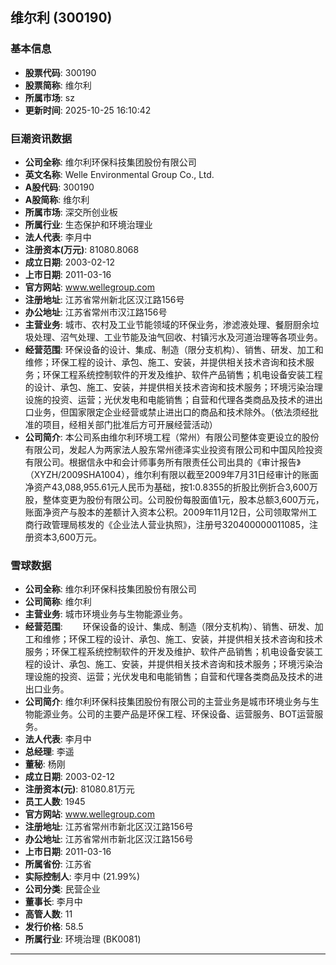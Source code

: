 ## 维尔利 (300190)

### 基本信息

- **股票代码**: 300190
- **股票简称**: 维尔利
- **所属市场**: sz
- **更新时间**: 2025-10-25 16:10:42

### 巨潮资讯数据

- **公司全称**: 维尔利环保科技集团股份有限公司
- **英文名称**: Welle Environmental Group Co., Ltd.
- **A股代码**: 300190
- **A股简称**: 维尔利
- **所属市场**: 深交所创业板
- **所属行业**: 生态保护和环境治理业
- **法人代表**: 李月中
- **注册资本(万元)**: 81080.8068
- **成立日期**: 2003-02-12
- **上市日期**: 2011-03-16
- **官方网站**: www.wellegroup.com
- **注册地址**: 江苏省常州新北区汉江路156号
- **办公地址**: 江苏省常州市汉江路156号
- **主营业务**: 城市、农村及工业节能领域的环保业务，渗滤液处理、餐厨厨余垃圾处理、沼气处理、工业节能及油气回收、村镇污水及河道治理等各项业务。
- **经营范围**: 环保设备的设计、集成、制造（限分支机构）、销售、研发、加工和维修；环保工程的设计、承包、施工、安装，并提供相关技术咨询和技术服务；环保工程系统控制软件的开发及维护、软件产品销售；机电设备安装工程的设计、承包、施工、安装，并提供相关技术咨询和技术服务；环境污染治理设施的投资、运营；光伏发电和电能销售；自营和代理各类商品及技术的进出口业务，但国家限定企业经营或禁止进出口的商品和技术除外。（依法须经批准的项目，经相关部门批准后方可开展经营活动）
- **公司简介**: 本公司系由维尔利环境工程（常州）有限公司整体变更设立的股份有限公司，发起人为两家法人股东常州德泽实业投资有限公司和中国风险投资有限公司。根据信永中和会计师事务所有限责任公司出具的《审计报告》（XYZH/2009SHA1004），维尔利有限以截至2009年7月31日经审计的账面净资产43,088,955.61元人民币为基础，按1:0.8355的折股比例折合3,600万股，整体变更为股份有限公司。公司股份每股面值1元，股本总额3,600万元，账面净资产与股本的差额计入资本公积。2009年11月12日，公司领取常州工商行政管理局核发的《企业法人营业执照》，注册号320400000011085，注册资本3,600万元。

### 雪球数据

- **公司全称**: 维尔利环保科技集团股份有限公司
- **公司简称**: 维尔利
- **主营业务**: 城市环境业务与生物能源业务。
- **经营范围**: 　　环保设备的设计、集成、制造（限分支机构）、销售、研发、加工和维修；环保工程的设计、承包、施工、安装，并提供相关技术咨询和技术服务；环保工程系统控制软件的开发及维护、软件产品销售；机电设备安装工程的设计、承包、施工、安装，并提供相关技术咨询和技术服务；环境污染治理设施的投资、运营；光伏发电和电能销售；自营和代理各类商品及技术的进出口业务。
- **公司简介**: 维尔利环保科技集团股份有限公司的主营业务是城市环境业务与生物能源业务。公司的主要产品是环保工程、环保设备、运营服务、BOT运营服务。
- **法人代表**: 李月中
- **总经理**: 李遥
- **董秘**: 杨刚
- **成立日期**: 2003-02-12
- **注册资本(元)**: 81080.81万元
- **员工人数**: 1945
- **官方网站**: www.wellegroup.com
- **注册地址**: 江苏省常州市新北区汉江路156号
- **办公地址**: 江苏省常州市新北区汉江路156号
- **上市日期**: 2011-03-16
- **所属省份**: 江苏省
- **实际控制人**: 李月中 (21.99%)
- **公司分类**: 民营企业
- **董事长**: 李月中
- **高管人数**: 11
- **发行价格**: 58.5
- **所属行业**: 环境治理 (BK0081)

---